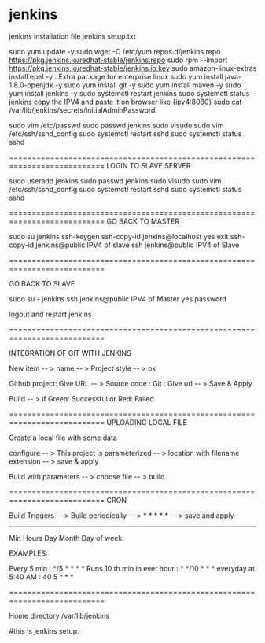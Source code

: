 # jenkins
jenkins installation file
jenkins setup.txt

sudo yum update -y
sudo wget -O /etc/yum.repos.d/jenkins.repo https://pkg.jenkins.io/redhat-stable/jenkins.repo
sudo rpm --import https://pkg.jenkins.io/redhat-stable/jenkins.io.key
sudo amazon-linux-extras install epel -y	: Extra package for enterprise linux
sudo yum install java-1.8.0-openjdk -y
sudo yum install git -y
sudo yum install maven -y
sudo yum install jenkins -y
sudo systemctl restart jenkins
sudo systemctl status jenkins
copy the IPV4 and paste it on browser like {ipv4:8080}
sudo cat /var/lib/jenkins/secrets/initialAdminPassword


sudo vim /etc/passwd
sudo passwd jenkins
sudo visudo
sudo vim /etc/ssh/sshd_config
sudo systemctl restart sshd
sudo systemctl status sshd

===========================================================================
LOGIN TO SLAVE SERVER

sudo useradd jenkins
sudo passwd jenkins
sudo visudo
sudo vim /etc/ssh/sshd_config
sudo systemctl restart sshd
sudo systemctl status sshd

===========================================================================
GO BACK TO MASTER

sudo su jenkins
ssh-keygen
ssh-copy-id jenkins@localhost
yes
exit 
ssh-copy-id jenkins@public IPV4 of slave
ssh jenkins@public IPV4 of Slave

===========================================================================

GO BACK TO SLAVE

sudo su - jenkins
ssh jenkins@public IPV4 of Master
yes 
password

logout and restart jenkins

===========================================================================


INTEGRATION OF GIT WITH JENKINS

New item -- > name -- > Project style -- > ok

Github project: Give URL -- > Source code : Git : Give url -- > Save & Apply

Build -- > if Green: Successful or Red: Failed

===========================================================================
UPLOADING LOCAL FILE

Create a local file with some data

configure -- > This project is parameterized -- > location with filename extension -- >  save & apply

Build with parameters -- > choose file -- > build

===========================================================================
CRON 

Build Triggers -- > Build periodically -- > * * * * * -- > save and apply

*	*	*	*	*
Min	Hours	Day 	Month	Day of week

EXAMPLES:

Every 5 min			:	*/5 	* 	* 	* 	*
Runs 10 th min in ever hour	:	*	*/10	* 	* 	* 
everyday at 5:40 AM		:	40	5	*	*	*

===========================================================================

Home directory
/var/lib/jenkins

#this is jenkins setup.
